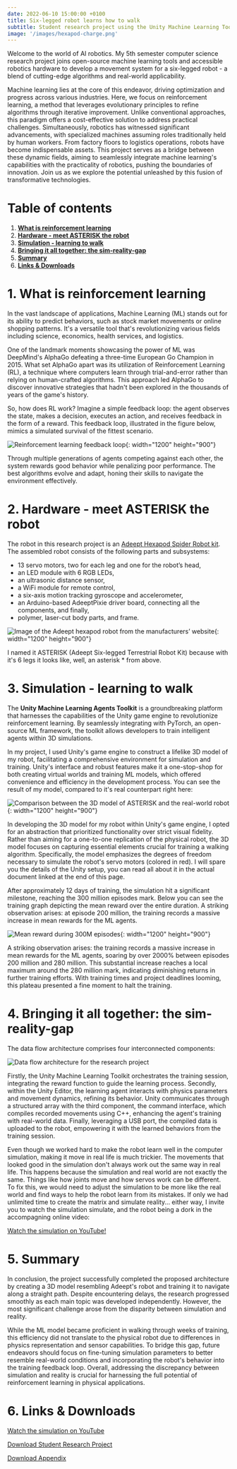 ```yaml
---
date: 2022-06-10 15:00:00 +0100
title: Six-legged robot learns how to walk
subtitle: Student research project using the Unity Machine Learning Toolkit
image: '/images/hexapod-charge.png'
---
```


Welcome to the world of AI robotics. My 5th semester computer science research project joins open-source machine learning tools and accessible robotics hardware to develop a movement system for a six-legged robot - a blend of cutting-edge algorithms and real-world applicability.

Machine learning lies at the core of this endeavor, driving optimization and progress across various industries. Here, we focus on reinforcement learning, a method that leverages evolutionary principles to refine algorithms through iterative improvement. Unlike conventional approaches, this paradigm offers a cost-effective solution to address practical challenges. Simultaneously, robotics has witnessed significant advancements, with specialized machines assuming roles traditionally held by human workers. From factory floors to logistics operations, robots have become indispensable assets. This project serves as a bridge between these dynamic fields, aiming to seamlessly integrate machine learning's capabilities with the practicality of robotics, pushing the boundaries of innovation. Join us as we explore the potential unleashed by this fusion of transformative technologies.

# Table of contents
1. [**What is reinforcement learning**](#what-is-reinforcement-learning)
2. [**Hardware - meet ASTERISK the robot**](#hardware---meet-asterisk-the-robot)
3. [**Simulation - learning to walk**](#simulation---learning-to-walk)
4. [**Bringing it all together: the sim-reality-gap**](#bringing-it-all-together-the-sim-reality-gap)
5. [**Summary**](#summary)
6. [**Links & Downloads**](#links--downloads)

# 1. What is reinforcement learning

In the vast landscape of applications, Machine Learning (ML) stands out for its ability to predict behaviors, such as stock market movements or online shopping patterns. It's a versatile tool that's revolutionizing various fields including science, economics, health services, and logistics.

One of the landmark moments showcasing the power of ML was DeepMind's AlphaGo defeating a three-time European Go Champion in 2015. What set AlphaGo apart was its utilization of Reinforcement Learning (RL), a technique where computers learn through trial-and-error rather than relying on human-crafted algorithms. This approach led AlphaGo to discover innovative strategies that hadn't been explored in the thousands of years of the game's history.

So, how does RL work? Imagine a simple feedback loop: the agent observes the state, makes a decision, executes an action, and receives feedback in the form of a reward. This feedback loop, illustrated in the figure below, mimics a simulated survival of the fittest scenario. 

![Reinforcement learning feedback loop](../../images/reinforcement-learning.png){: width="1200" height="900"}

Through multiple generations of agents competing against each other, the system rewards good behavior while penalizing poor performance. The best algorithms evolve and adapt, honing their skills to navigate the environment effectively.

# 2. Hardware - meet ASTERISK the robot

The robot in this research project is an [Adeept Hexapod Spider Robot kit](https://www.amazon.de/-/en/Hexapod-Compatible-Crawling-Self-Stabilising-Robotics/dp/B086HJJWGV/ref=sr_1_4?crid=3UDJQE41QQNPT&dib=eyJ2IjoiMSJ9.-1CavwfoLD3q877HAL6CM0xVtxTHGNOap_0BZf8RZhFOCD0b23VpSz7mbW-6eZbWUNk-g0_UnediNz9_hM9GGDBYuBtcqb31Oqt11YUNskReoU5pIPOqsBt-Z9Zy4-Rv4c7RafrAUcssPNdPh30y7MShuh2xwKzu1IKc1G9guww9F6Hd_RMIlu9wFQXfQ1erHsgjE8KIVjtoT4hquOgqngZ9YpYWARmVI4z2XkwK9vbCnvbCcgTOR1SPFWzUIR2KqY--cXWNAv-lntnc8BCL6NrK34lOcnTYjhif2ds4d8o.T2uD2LMWCyGPJcr-1iqSB6Je6AJJ8ZO5HJzWZo7hvtc&dib_tag=se&keywords=adeept+hexapod&qid=1711676977&sprefix=adeept+hexapod%2Caps%2C163&sr=8-4). The assembled robot consists of the following parts and subsystems:
- 13 servo motors, two for each leg and one for the robot’s head,
- an LED module with 6 RGB LEDs,
- an ultrasonic distance sensor,
- a WiFi module for remote control,
- a six-axis motion tracking gyroscope and accelerometer,
- an Arduino-based AdeeptPixie driver board, connecting all the components, and finally,
- polymer, laser-cut body parts, and frame.

![Image of the Adeept hexapod robot from the manufacturers’ website](../../images/hexapod-robot-adeept.png){: width="1200" height="900"}

I named it ASTERISK (Adeept Six-legged Terrestrial Robot Kit) because with it's 6 legs it looks like, well, an asterisk * from above. 

# 3. Simulation - learning to walk

The **Unity Machine Learning Agents Toolkit** is a groundbreaking platform that harnesses the capabilities of the Unity game engine to revolutionize reinforcement learning. By seamlessly integrating with PyTorch, an open-source ML framework, the toolkit allows developers to train intelligent agents within 3D simulations. 

In my project, I used Unity's game engine to construct a lifelike 3D model of my robot, facilitating a comprehensive environment for simulation and training. Unity's interface and robust features make it a one-stop-shop for both creating virtual worlds and training ML models, which offered convenience and efficiency in the development process. You can see the result of my model, compared to it's real counterpart right here:

![Comparison between the 3D model of ASTERISK and the real-world robot](../../images/hexapod-sim-vs-reality.png){: width="1200" height="900"}

In developing the 3D model for my robot within Unity's game engine, I opted for an abstraction that prioritized functionality over strict visual fidelity. Rather than aiming for a one-to-one replication of the physical robot, the 3D model focuses on capturing essential elements crucial for training a walking algorithm. Specifically, the model emphasizes the degrees of freedom necessary to simulate the robot's servo motors (colored in red). I will spare you the details of the Unity setup, you can read all about it in the actual document linked at the end of this page.

After approximately 12 days of training, the simulation hit a significant milestone, reaching the 300 million episodes mark. Below you can see the training graph depicting the mean reward over the entire duration. A striking observation arises: at episode 200 million, the training records a massive increase in mean rewards for the ML agents.

![Mean reward during 300M episodes](../../images/hexapod-training-graph.png){: width="1200" height="900"}

A striking observation arises: the training records a massive increase in mean rewards for the ML agents, soaring by over 2000% between episodes 200 million and 280 million. This substantial increase reaches a local maximum around the 280 million mark, indicating diminishing returns in further training efforts. With training times and project deadlines looming, this plateau presented a fine moment to halt the training.

# 4. Bringing it all together: the sim-reality-gap

The data flow architecture comprises four interconnected components: 

![Data flow architecture for the research project](../../images/hexapod-architecture.png)

Firstly, the Unity Machine Learning Toolkit orchestrates the training session, integrating the reward function to guide the learning process. Secondly, within the Unity Editor, the learning agent interacts with physics parameters and movement dynamics, refining its behavior. Unity communicates through a structured array with the third component, the command interface, which compiles recorded movements using C++, enhancing the agent's training with real-world data. Finally, leveraging a USB port, the compiled data is uploaded to the robot, empowering it with the learned behaviors from the training session.

Even though we worked hard to make the robot learn well in the computer simulation, making it move in real life is much trickier. The movements that looked good in the simulation don't always work out the same way in real life. This happens because the simulation and real world are not exactly the same. Things like how joints move and how servos work can be different. To fix this, we would need to adjust the simulation to be more like the real world and find ways to help the robot learn from its mistakes. If only we had unlimited time to create the matrix and simulate reality... either way, I invite you to watch the simulation simulate, and the robot being a dork in the accompagning online video:

[Watch the simulation on YouTube!](https://youtu.be/PUKM7EDM2GM)

# 5. Summary

In conclusion, the project successfully completed the proposed architecture by creating a 3D model resembling Adeept's robot and training it to navigate along a straight path. Despite encountering delays, the research progressed smoothly as each main topic was developed independently. However, the most significant challenge arose from the disparity between simulation and reality. 

While the ML model became proficient in walking through weeks of training, this efficiency did not translate to the physical robot due to differences in physics representation and sensor capabilities. To bridge this gap, future endeavors should focus on fine-tuning simulation parameters to better resemble real-world conditions and incorporating the robot's behavior into the training feedback loop. Overall, addressing the discrepancy between simulation and reality is crucial for harnessing the full potential of reinforcement learning in physical applications.

# 6. Links & Downloads

<p><a href="https://youtu.be/PUKM7EDM2GM" class="ctn-button c-button c-button--primary c-button--small">
  Watch the simulation on YouTube
</a></p>

<p><a href="../../files/Development of a movement system for a six-legged robot based on Machine Learning.pdf" 
    class="ctn-button c-button c-button--primary c-button--small" download>
  Download Student Research Project
</a></p>

<p><a href="https://www.icloud.com/iclouddrive/0ccFXSrV7GMuCw-UZ-N66yzLA#Appendix" class="ctn-button c-button c-button--primary c-button--small" download>
  Download Appendix
</a></p>